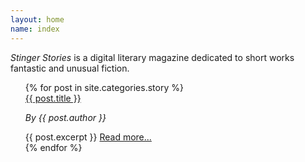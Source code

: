 ```yaml
---
layout: home
name: index
---
```


<i>Stinger Stories</i> is a digital literary magazine dedicated to short works fantastic and unusual fiction.

<ul>
  {% for post in site.categories.story %}
      <div class="story-summary">
        <a class = "post-title" href="{{ post.url }}">{{ post.title }}</a>
        <p><i>By {{ post.author }}</i></p>
        {{ post.excerpt }}
        <a class = "post-link" href="{{ post.url }}">Read more...</a>
        <br>
      </div>
  {% endfor %}
</ul>